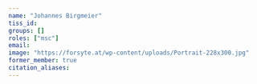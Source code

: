 ```yaml
---
name: "Johannes Birgmeier"
tiss_id: 
groups: []
roles: ["msc"]
email:
image: "https://forsyte.at/wp-content/uploads/Portrait-228x300.jpg"
former_member: true
citation_aliases:
---
```


<!--
Your custom content goes here.
-->